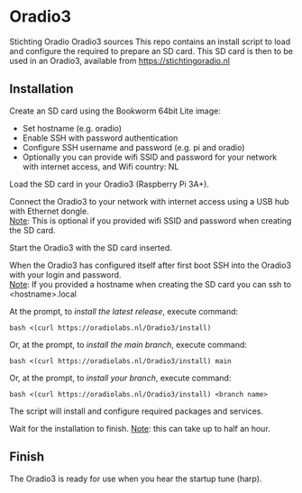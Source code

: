# Oradio3
Stichting Oradio Oradio3 sources
This repo contains an install script to load and configure the required to prepare an SD card.
This SD card is then to be used in an Oradio3, available from https://stichtingoradio.nl

## Installation

Create an SD card using the Bookworm 64bit Lite image:
- Set hostname (e.g. oradio)
- Enable SSH with password authentication
- Configure SSH username and password (e.g. pi and oradio)
- Optionally you can provide wifi SSID and password for your network with internet access, and Wifi country: NL

Load the SD card in your Oradio3 (Raspberry Pi 3A+).

Connect the Oradio3 to your network with internet access using a USB hub with Ethernet dongle.<br>
<ins>Note</ins>: This is optional if you provided wifi SSID and password when creating the SD card.

Start the Oradio3 with the SD card inserted.

When the Oradio3 has configured itself after first boot SSH into the Oradio3 with your login and password.<br>
<ins>Note</ins>: If you provided a hostname when creating the SD card you can ssh to &lt;hostname&gt;.local

At the prompt, to _install the latest release_, execute command:

    bash <(curl https://oradiolabs.nl/Oradio3/install)

Or, at the prompt, to _install the main branch_, execute command:

    bash <(curl https://oradiolabs.nl/Oradio3/install) main

Or, at the prompt, to _install your branch_, execute command:

    bash <(curl https://oradiolabs.nl/Oradio3/install) <branch name>

The script will install and configure required packages and services.

Wait for the installation to finish. <ins>Note</ins>: this can take up to half an hour.

## Finish

The Oradio3 is ready for use when you hear the startup tune (harp).
